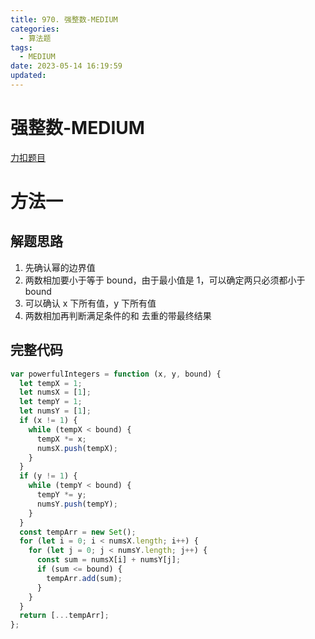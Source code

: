 ```yaml
---
title: 970. 强整数-MEDIUM
categories:
  - 算法题
tags:
  - MEDIUM
date: 2023-05-14 16:19:59
updated:
---
```


# 强整数-MEDIUM

[力扣题目](https://leetcode.cn/problems/powerful-integers/)

# 方法一

## 解题思路

1. 先确认幂的边界值
2. 两数相加要小于等于 bound，由于最小值是 1，可以确定两只必须都小于 bound
3. 可以确认 x 下所有值，y 下所有值
4. 两数相加再判断满足条件的和 去重的带最终结果

## 完整代码

```javascript
var powerfulIntegers = function (x, y, bound) {
  let tempX = 1;
  let numsX = [1];
  let tempY = 1;
  let numsY = [1];
  if (x != 1) {
    while (tempX < bound) {
      tempX *= x;
      numsX.push(tempX);
    }
  }
  if (y != 1) {
    while (tempY < bound) {
      tempY *= y;
      numsY.push(tempY);
    }
  }
  const tempArr = new Set();
  for (let i = 0; i < numsX.length; i++) {
    for (let j = 0; j < numsY.length; j++) {
      const sum = numsX[i] + numsY[j];
      if (sum <= bound) {
        tempArr.add(sum);
      }
    }
  }
  return [...tempArr];
};
```

